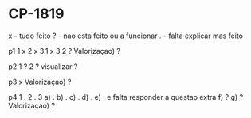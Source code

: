 # CP-1819

x - tudo feito
? - nao esta feito ou a funcionar
. - falta explicar mas feito

p1
	1 x
	2 x
	3.1 x
	3.2 ?
	Valorizaçao) ?
	
p2
	1 ?
	2 ?
	visualizar ?

p3
	x
	Valorizaçao) ?

p4
	1 .
	2 .
	3	a) .
		b) .
		c) .
		d) .
		e) . e falta responder a questao extra
		f) ?
		g) ?
		Valorizaçao) ?
